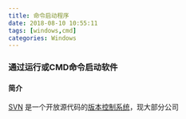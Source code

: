 ```yaml
---
title: 命令启动程序
date: 2018-08-10 10:55:11
tags: [windows,cmd]
categories: Windows
---
```

### 通过运行或CMD命令启动软件
<!-- more -->
#### 简介
[SVN](https://baike.baidu.com/item/SVN) 是一个开放源代码的[版本控制系统](https://baike.baidu.com/item/%E7%89%88%E6%9C%AC%E6%8E%A7%E5%88%B6/3311252)，现大部分公司